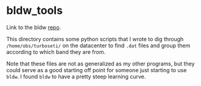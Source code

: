 # bldw_tools

Link to the bldw [repo](https://github.com/UCBerkeleySETI/obs_bin/blob/master/pipeline/bldw.py).

This directory contains some python scripts that I wrote to dig through `/home/obs/turboseti/` on the datacenter to find `.dat` files and group them according to which band they are from. 

Note that these files are not as generalized as my other programs, but they could serve as a good starting off point for someone just starting to use `bldw`. I found `bldw` to have a pretty steep learning curve.